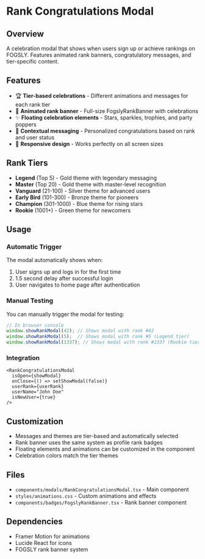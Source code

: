 # Rank Congratulations Modal

## Overview
A celebration modal that shows when users sign up or achieve rankings on FOGSLY. Features animated rank banners, congratulatory messages, and tier-specific content.

## Features
- 🏆 **Tier-based celebrations** - Different animations and messages for each rank tier
- 🎨 **Animated rank banner** - Full-size FogslyRankBanner with celebrations
- ✨ **Floating celebration elements** - Stars, sparkles, trophies, and party poppers
- 🎯 **Contextual messaging** - Personalized congratulations based on rank and user status
- 📱 **Responsive design** - Works perfectly on all screen sizes

## Rank Tiers
- **Legend** (Top 5) - Gold theme with legendary messaging
- **Master** (Top 20) - Gold theme with master-level recognition
- **Vanguard** (21-100) - Silver theme for advanced users
- **Early Bird** (101-300) - Bronze theme for pioneers
- **Champion** (301-1000) - Blue theme for rising stars
- **Rookie** (1001+) - Green theme for newcomers

## Usage

### Automatic Trigger
The modal automatically shows when:
1. User signs up and logs in for the first time
2. 1.5 second delay after successful login
3. User navigates to home page after authentication

### Manual Testing
You can manually trigger the modal for testing:

```javascript
// In browser console
window.showRankModal(42); // Shows modal with rank #42
window.showRankModal(5);  // Shows modal with rank #5 (Legend tier)
window.showRankModal(1337); // Shows modal with rank #1337 (Rookie tier)
```

### Integration
```tsx
<RankCongratulationsModal
  isOpen={showModal}
  onClose={() => setShowModal(false)}
  userRank={userRank}
  userName="John Doe"
  isNewUser={true}
/>
```

## Customization
- Messages and themes are tier-based and automatically selected
- Rank banner uses the same system as profile rank badges
- Floating elements and animations can be customized in the component
- Celebration colors match the tier themes

## Files
- `components/modals/RankCongratulationsModal.tsx` - Main component
- `styles/animations.css` - Custom animations and effects
- `components/badges/FogslyRankBanner.tsx` - Rank banner component

## Dependencies
- Framer Motion for animations
- Lucide React for icons
- FOGSLY rank banner system

